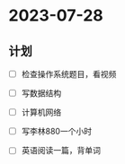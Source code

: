 # 2023-07-28

## 计划
- [ ] 检查操作系统题目，看视频
- [ ] 写数据结构
- [ ] 计算机网络
- [ ] 写李林880一个小时
- [ ] 英语阅读一篇，背单词




